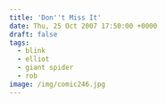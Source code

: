 ```yaml
---
title: 'Don''t Miss It'
date: Thu, 25 Oct 2007 17:50:00 +0000
draft: false
tags:
  - blink
  - elliot
  - giant spider
  - rob
image: /img/comic246.jpg
---
```



